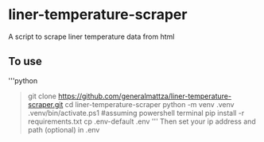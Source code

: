 # liner-temperature-scraper
A script to scrape liner temperature data from html

## To use
'''python
> git clone https://github.com/generalmattza/liner-temperature-scraper.git
> cd liner-temperature-scraper
> python -m venv .venv
> .venv/bin/activate.ps1 #assuming powershell terminal
> pip install -r requirements.txt
> cp .env-default .env
'''
Then set your ip address and path (optional) in .env
